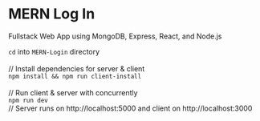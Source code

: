 # MERN Log In
Fullstack Web App using MongoDB, Express, React, and Node.js

`cd` into `MERN-Login` directory</br></br>
// Install dependencies for server & client </br>
`npm install && npm run client-install` </br></br>
// Run client & server with concurrently </br>
`npm run dev` </br>
// Server runs on http://localhost:5000 and client on http://localhost:3000
